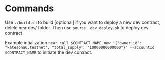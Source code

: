 # Commands

Use `./build.sh` to build
[optional] if you want to deploy a new dev contract, delele neardev/ folder.
Then use `source .dev_deploy.sh` to deploy dev contract

Example intialization `near call $CONTRACT_NAME new '{"owner_id": "katesona6.testnet", "total_supply": "10000000000000"}' --accountId $CONTRACT_NAME` to initiate the dev contract.
